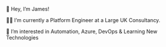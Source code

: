 👋 Hey, I’m James!

👨‍💼 I’m currently a Platform Engineer at a Large UK Consultancy.

👀 I’m interested in Automation, Azure, DevOps & Learning New Technologies

